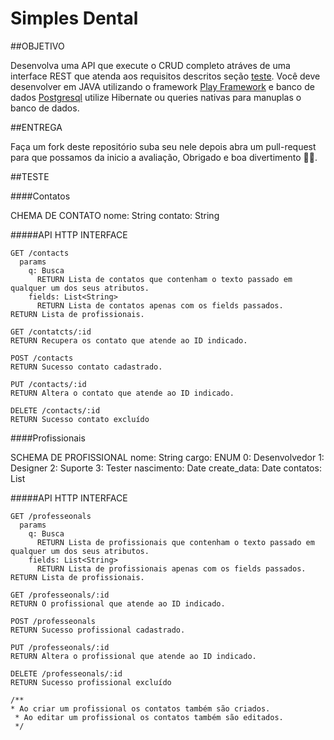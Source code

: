 # Simples Dental

##OBJETIVO

Desenvolva uma API que execute o CRUD completo atráves de uma interface REST que atenda aos requisitos descritos seção [teste](#TESTE). Você deve desenvolver em JAVA utilizando o framework [Play Framework](https://www.playframework.com/documentation/2.4.x/NewApplication) e banco de dados [Postgresql](http://www.postgresql.org/) utilize Hibernate ou queries nativas para manuplas o banco de dados.

##ENTREGA

Faça um fork deste repositório suba seu nele depois abra um pull-request para que possamos da inicio a avaliação, Obrigado e boa divertimento 💪💪.

##TESTE

####Contatos

CHEMA DE CONTATO
  nome: String
  contato: String

#####API HTTP INTERFACE
```
GET /contacts
  params
    q: Busca
      RETURN Lista de contatos que contenham o texto passado em qualquer um dos seus atributos.
    fields: List<String>
      RETURN Lista de contatos apenas com os fields passados.
RETURN Lista de profissionais.

GET /contatcts/:id
RETURN Recupera os contato que atende ao ID indicado.

POST /contacts
RETURN Sucesso contato cadastrado.

PUT /contacts/:id
RETURN Altera o contato que atende ao ID indicado.

DELETE /contacts/:id
RETURN Sucesso contato excluído
````




####Profissionais

SCHEMA DE PROFISSIONAL
  nome: String
  cargo: ENUM
    0: Desenvolvedor
    1: Designer
    2: Suporte
    3: Tester
  nascimento: Date
  create_data: Date
  contatos: List<SCHEMA DE CONTATO>

#####API HTTP INTERFACE
```
GET /professeonals
  params
    q: Busca
      RETURN Lista de profissionais que contenham o texto passado em qualquer um dos seus atributos.
    fields: List<String>
      RETURN Lista de profissionais apenas com os fields passados.
RETURN Lista de profissionais.

GET /professeonals/:id
RETURN O profissional que atende ao ID indicado.

POST /professeonals
RETURN Sucesso profissional cadastrado.

PUT /professeonals/:id
RETURN Altera o profissional que atende ao ID indicado.

DELETE /professeonals/:id
RETURN Sucesso profissional excluído

/**
* Ao criar um profissional os contatos também são criados.
 * Ao editar um profissional os contatos também são editados.
 */
```
